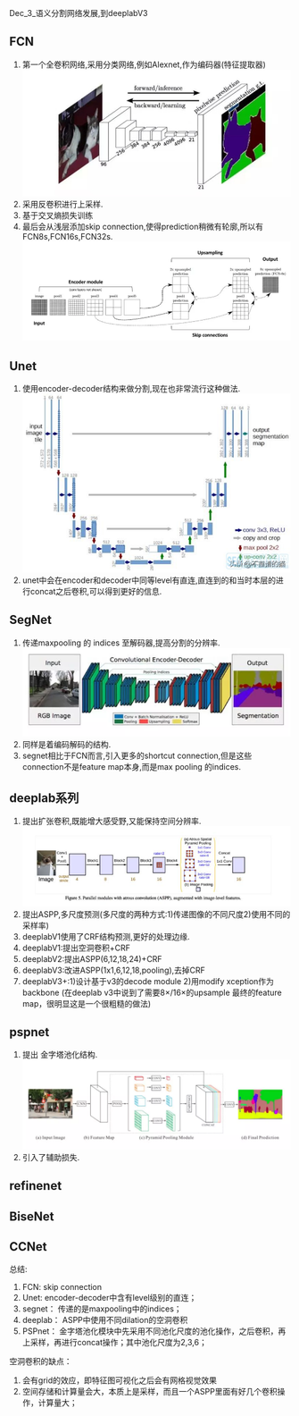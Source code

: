 Dec_3_语义分割网络发展,到deeplabV3

FCN
----
1. 第一个全卷积网络,采用分类网络,例如Alexnet,作为编码器(特征提取器)![](./images/fcn.jpg)
2. 采用反卷积进行上采样.
3. 基于交叉熵损失训练
4. 最后会从浅层添加skip connection,使得prediction稍微有轮廓,所以有FCN8s,FCN16s,FCN32s.![](./images/fcn1.jpg)

Unet
----
1. 使用encoder-decoder结构来做分割,现在也非常流行这种做法.![](./images/unet.jpg)
2. unet中会在encoder和decoder中同等level有直连,直连到的和当时本层的进行concat之后卷积,可以得到更好的信息.


SegNet
----
1. 传递maxpooling 的 indices 至解码器,提高分割的分辨率.![](./images/seg.jpg)
2. 同样是着编码解码的结构.
3. segnet相比于FCN而言,引入更多的shortcut connection,但是这些connection不是feature map本身,而是max pooling 的indices.

deeplab系列
----
1. 提出扩张卷积,既能增大感受野,又能保持空间分辨率.![](./images/aspp.jpg)
2. 提出ASPP,多尺度预测(多尺度的两种方式:1)传递图像的不同尺度2)使用不同的采样率)
3. deeplabV1使用了CRF结构预测,更好的处理边缘.
4. deeplabV1:提出空洞卷积+CRF
5. deeplabV2:提出ASPP(6,12,18,24)+CRF
6. deeplabV3:改进ASPP(1x1,6,12,18,pooling),去掉CRF
7. deeplabV3+:1)设计基于v3的decode module 2)用modify xception作为backbone
(在deeplab v3中说到了需要8×/16×的upsample 最终的feature map，很明显这是一个很粗糙的做法)

pspnet
-----
1. 提出 金字塔池化结构.![](./images/psp.jpg)
2. 引入了辅助损失.

refinenet
----

BiseNet
----

CCNet
----

总结:
1. FCN: skip connection
2. Unet: encoder-decoder中含有level级别的直连；
3. segnet： 传递的是maxpooling中的indices；
4. deeplab： ASPP中使用不同dilation的空洞卷积
5. PSPnet： 金字塔池化模块中先采用不同池化尺度的池化操作，之后卷积，再上采样，再进行concat操作；其中池化尺度为2,3,6；

空洞卷积的缺点：
1. 会有grid的效应，即特征图可视化之后会有网格视觉效果
2. 空间存储和计算量会大，本质上是采样，而且一个ASPP里面有好几个卷积操作，计算量大；